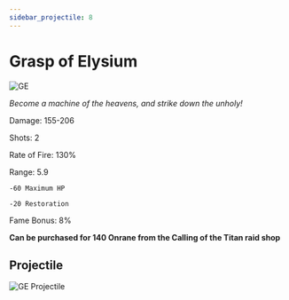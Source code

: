 ```yaml
---
sidebar_projectile: 8
---
```


# Grasp of Elysium

![GE](https://vwiki.valorserver.com/api/item/picture/grasp%20of%20elysium)

<i>Become a machine of the heavens, and strike down the unholy!</i>

Damage: 155-206

Shots: 2

Rate of Fire: 130%

Range: 5.9

    -60 Maximum HP
    
    -20 Restoration
    
Fame Bonus: 8%

**Can be purchased for 140 Onrane from the Calling of the Titan raid shop**

## Projectile

![GE Projectile](https://cdn.discordapp.com/attachments/953134990428868629/981721176818737192/elysium.gif)
